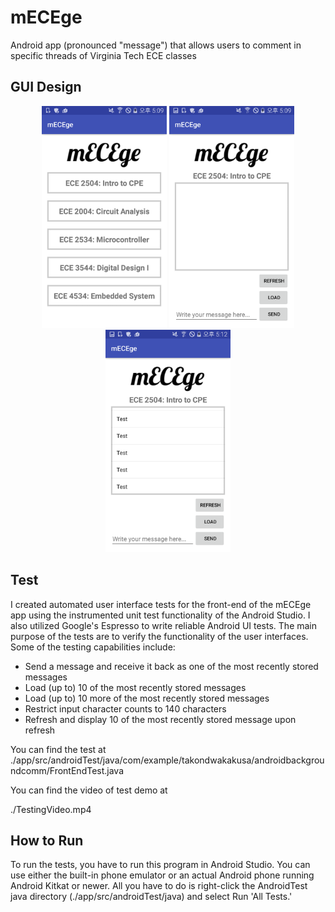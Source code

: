 # mECEge
Android app (pronounced "message") that allows users to comment in specific threads of Virginia Tech ECE classes 

## GUI Design
<p align="center">
<img src="https://github.com/ldev-r3-t4/mECEge-FINAL/blob/master/mECEge_1.png" width="200"> <img src="https://github.com/ldev-r3-t4/mECEge-FINAL/blob/master/mECEge_2.png" width="200"> <img src="https://github.com/ldev-r3-t4/mECEge-FINAL/blob/master/mECEge_3.png" width="200">
</p>

## Test

I created automated user interface tests for the front-end of the mECEge app using the instrumented unit test functionality of the Android Studio. I also utilized Google's Espresso to write reliable Android UI tests. The main purpose of the tests are to verify the functionality of the user interfaces. Some of the testing capabilities include:
* Send a message and receive it back as one of the most recently stored messages
* Load (up to) 10 of the most recently stored messages 
* Load (up to) 10 more of the most recently stored messages
* Restrict input character counts to 140 characters 
* Refresh and display 10 of the most recently stored message upon refresh

You can find the test at
./app/src/androidTest/java/com/example/takondwakakusa/androidbackgroundcomm/FrontEndTest.java

You can find the video of test demo at 

./TestingVideo.mp4

## How to Run 

To run the tests, you have to run this program in Android Studio. You can use either the built-in phone emulator or an actual Android phone running Android Kitkat or newer. All you have to do is right-click the AndroidTest java directory (./app/src/androidTest/java) and select Run 'All Tests.'
